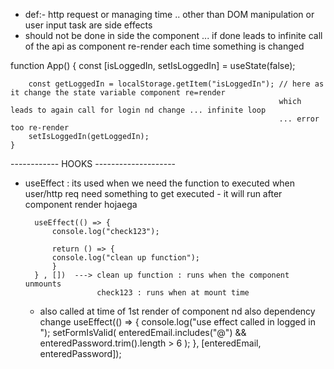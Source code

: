 -  def:-  http request or managing time .. other than DOM manipulation or user input task are side effects 
- should not be done in side the component ... if done leads to infinite call of the api as component re-render 
    each time something is changed

function App() {
        const [isLoggedIn, setIsLoggedIn] = useState(false); 

        const getLoggedIn = localStorage.getItem("isLoggedIn"); // here as it change the state variable component re=render
                                                                which leads to again call for login nd change ... infinite loop 
                                                                ... error too re-render 
        setIsLoggedIn(getLoggedIn);
    }

------------ HOOKS -------------------- 
- useEffect : its used when we need the function to executed when user/http req need something to get executed
            - it will run after component render hojaega 

        useEffect(() => {
            console.log("check123");

            return () => {
            console.log("clean up function");
            }
        } , [])  ---> clean up function : runs when the component unmounts
                      check123 : runs when at mount time

    - also called at time of 1st render of component nd also dependency change
        useEffect(() => {
            console.log("use effect called in logged in ");
            setFormIsValid(
            enteredEmail.includes("@") && enteredPassword.trim().length > 6
            );
        }, [enteredEmail, enteredPassword]); 






